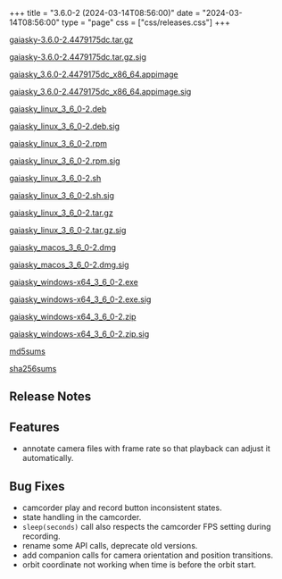 +++
title = "3.6.0-2 (2024-03-14T08:56:00)"
date = "2024-03-14T08:56:00"
type = "page"
css = ["css/releases.css"]
+++

<section class="download-links">

<div class="package">

[gaiasky-3.6.0-2.4479175dc.tar.gz](https://gaia.ari.uni-heidelberg.de/gaiasky/releases/3.6.0-2.4479175dc/gaiasky-3.6.0-2.4479175dc.tar.gz)

</div>
<div class="signature">

[gaiasky-3.6.0-2.4479175dc.tar.gz.sig](https://gaia.ari.uni-heidelberg.de/gaiasky/releases/3.6.0-2.4479175dc/gaiasky-3.6.0-2.4479175dc.tar.gz.sig)

</div>
<div class="package">

[gaiasky_3.6.0-2.4479175dc_x86_64.appimage](https://gaia.ari.uni-heidelberg.de/gaiasky/releases/3.6.0-2.4479175dc/gaiasky_3.6.0-2.4479175dc_x86_64.appimage)

</div>
<div class="signature">

[gaiasky_3.6.0-2.4479175dc_x86_64.appimage.sig](https://gaia.ari.uni-heidelberg.de/gaiasky/releases/3.6.0-2.4479175dc/gaiasky_3.6.0-2.4479175dc_x86_64.appimage.sig)

</div>
<div class="package">

[gaiasky_linux_3_6_0-2.deb](https://gaia.ari.uni-heidelberg.de/gaiasky/releases/3.6.0-2.4479175dc/gaiasky_linux_3_6_0-2.deb)

</div>
<div class="signature">

[gaiasky_linux_3_6_0-2.deb.sig](https://gaia.ari.uni-heidelberg.de/gaiasky/releases/3.6.0-2.4479175dc/gaiasky_linux_3_6_0-2.deb.sig)

</div>
<div class="package">

[gaiasky_linux_3_6_0-2.rpm](https://gaia.ari.uni-heidelberg.de/gaiasky/releases/3.6.0-2.4479175dc/gaiasky_linux_3_6_0-2.rpm)

</div>
<div class="signature">

[gaiasky_linux_3_6_0-2.rpm.sig](https://gaia.ari.uni-heidelberg.de/gaiasky/releases/3.6.0-2.4479175dc/gaiasky_linux_3_6_0-2.rpm.sig)

</div>
<div class="package">

[gaiasky_linux_3_6_0-2.sh](https://gaia.ari.uni-heidelberg.de/gaiasky/releases/3.6.0-2.4479175dc/gaiasky_linux_3_6_0-2.sh)

</div>
<div class="signature">

[gaiasky_linux_3_6_0-2.sh.sig](https://gaia.ari.uni-heidelberg.de/gaiasky/releases/3.6.0-2.4479175dc/gaiasky_linux_3_6_0-2.sh.sig)

</div>
<div class="package">

[gaiasky_linux_3_6_0-2.tar.gz](https://gaia.ari.uni-heidelberg.de/gaiasky/releases/3.6.0-2.4479175dc/gaiasky_linux_3_6_0-2.tar.gz)

</div>
<div class="signature">

[gaiasky_linux_3_6_0-2.tar.gz.sig](https://gaia.ari.uni-heidelberg.de/gaiasky/releases/3.6.0-2.4479175dc/gaiasky_linux_3_6_0-2.tar.gz.sig)

</div>
<div class="package">

[gaiasky_macos_3_6_0-2.dmg](https://gaia.ari.uni-heidelberg.de/gaiasky/releases/3.6.0-2.4479175dc/gaiasky_macos_3_6_0-2.dmg)

</div>
<div class="signature">

[gaiasky_macos_3_6_0-2.dmg.sig](https://gaia.ari.uni-heidelberg.de/gaiasky/releases/3.6.0-2.4479175dc/gaiasky_macos_3_6_0-2.dmg.sig)

</div>
<div class="package">

[gaiasky_windows-x64_3_6_0-2.exe](https://gaia.ari.uni-heidelberg.de/gaiasky/releases/3.6.0-2.4479175dc/gaiasky_windows-x64_3_6_0-2.exe)

</div>
<div class="signature">

[gaiasky_windows-x64_3_6_0-2.exe.sig](https://gaia.ari.uni-heidelberg.de/gaiasky/releases/3.6.0-2.4479175dc/gaiasky_windows-x64_3_6_0-2.exe.sig)

</div>
<div class="package">

[gaiasky_windows-x64_3_6_0-2.zip](https://gaia.ari.uni-heidelberg.de/gaiasky/releases/3.6.0-2.4479175dc/gaiasky_windows-x64_3_6_0-2.zip)

</div>
<div class="signature">

[gaiasky_windows-x64_3_6_0-2.zip.sig](https://gaia.ari.uni-heidelberg.de/gaiasky/releases/3.6.0-2.4479175dc/gaiasky_windows-x64_3_6_0-2.zip.sig)

</div>
<div class="package">

[md5sums](https://gaia.ari.uni-heidelberg.de/gaiasky/releases/3.6.0-2.4479175dc/md5sums)

</div>
<div class="package">

[sha256sums](https://gaia.ari.uni-heidelberg.de/gaiasky/releases/3.6.0-2.4479175dc/sha256sums)

</div>


</section>

<section class="release-notes">

# Release Notes


## Features
- annotate camera files with frame rate so that playback can adjust it automatically. 

## Bug Fixes
- camcorder play and record button inconsistent states.
- state handling in the camcorder.
- `sleep(seconds)` call also respects the camcorder FPS setting during recording.
- rename some API calls, deprecate old versions.
- add companion calls for camera orientation and position transitions.
- orbit coordinate not working when time is before the orbit start.

</section>